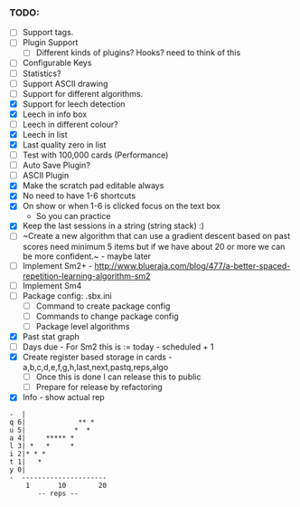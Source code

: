 ### TODO:
* [ ] Support tags.
* [ ] Plugin Support
	* [ ] Different kinds of plugins? Hooks? need to think of this
* [ ] Configurable Keys
* [ ] Statistics?
* [ ] Support ASCII drawing
* [ ] Support for different algorithms.
* [x] Support for leech detection
* [x] Leech in info box
* [ ] Leech in different colour? 
* [x] Leech in list
* [x] Last quality zero in list
* [ ] Test with 100,000 cards (Performance)
* [ ] Auto Save Plugin?
* [ ] ASCII Plugin
* [x] Make the scratch pad editable always
* [x] No need to have 1-6 shortcuts
* [x] On show or when 1-6 is clicked focus on the text box
	* So you can practice
* [x] Keep the last sessions in a string (string stack) :)
* [ ] ~Create a new algorithm that can use a gradient descent based on past scores need minimum 5 items but if we have about 20 or more we can be more confident.~ - maybe later 
* [ ] Implement Sm2+ - http://www.blueraja.com/blog/477/a-better-spaced-repetition-learning-algorithm-sm2
* [ ] Implement Sm4
* [ ] Package config: .sbx.ini
	* [ ] Command to create package config
	* [ ] Commands to change package config
	* [ ] Package level algorithms
* [x] Past stat graph 
* [ ] Days due - For Sm2 this is := today - scheduled + 1
* [x] Create register based storage in cards - a,b,c,d,e,f,g,h,last,next,pastq,reps,algo
	* [ ] Once this is done I can release this to public
	* [ ] Prepare for release by refactoring
* [x] Info - show actual rep
```
-  |
q 6|             ** *
u 5|            *  * 
a 4|     ***** * 
l 3| *   *     *
i 2|* * *
t 1|   *
y 0|
-  ---------------------
    1       10        20
       -- reps --
```


